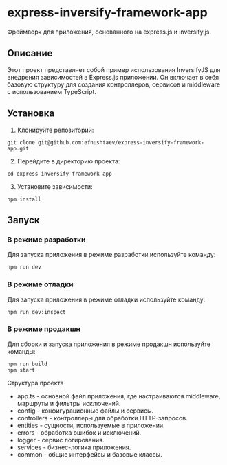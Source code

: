 # express-inversify-framework-app

Фреймворк для приложения, основанного на express.js и inversify.js.

## Описание

Этот проект представляет собой пример использования InversifyJS для внедрения зависимостей в Express.js приложении. Он включает в себя базовую структуру для создания контроллеров, сервисов и middleware с использованием TypeScript.

## Установка
1. Клонируйте репозиторий:
```
git clone git@github.com:efnushtaev/express-inversify-framework-app.git
```
2. Перейдите в директорию проекта:
```
cd express-inversify-framework-app
```
3. Установите зависимости:
```
npm install
```

## Запуск
### В режиме разработки
Для запуска приложения в режиме разработки используйте команду:
```
npm run dev
```
### В режиме отладки
Для запуска приложения в режиме отладки используйте команду:
```
npm run dev:inspect
```
### В режиме продакшн
Для сборки и запуска приложения в режиме продакшн используйте команды:
```
npm run build
npm start
```
Структура проекта
- app.ts - основной файл приложения, где настраиваются middleware, маршруты и фильтры исключений.
- config - конфигурационные файлы и сервисы.
- controllers - контроллеры для обработки HTTP-запросов.
- entities - сущности, используемые в приложении.
- errors - обработка ошибок и исключений.
- logger - сервис логирования.
- services - бизнес-логика приложения.
- common - общие интерфейсы и базовые классы.